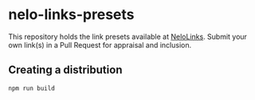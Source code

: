 # nelo-links-presets
This repository holds the link presets available at [NeloLinks](https://links.nelocrypto.com/). Submit your own link(s) in a Pull Request for appraisal and inclusion.

## Creating a distribution

``npm run build``
